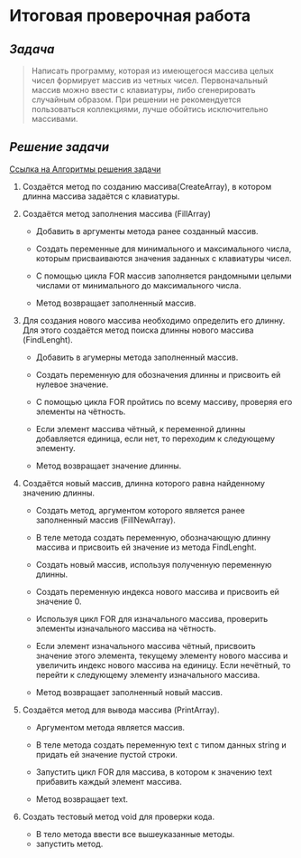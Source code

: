 # Итоговая проверочная работа
## ***Задача***
> Написать программу, которая из имеющегося массива целых чисел формирует массив из четных чисел. Первоначальный массив можно ввести с клавиатуры, либо сгенерировать случайным образом. При решении не рекомендуется пользоваться коллекциями, лучше обойтись исключительно массивами.
## **_Решение задачи_**

[Ссылка на Алгоритмы решения задачи](https://drive.google.com/file/d/111tHXgE5rlxQOxlS4EyKXXwTupvkwfo3/view?usp=sharing "Алгоритмы")

1. Создаётся метод по созданию массива(CreateArray), в котором длинна массива задаётся с клавиатуры.

2. Создаётся метод заполнения массива (FillArray)
    - Добавить в аргументы метода ранее созданный массив.

    - Создать переменные для минимального и максимального числа, которым присваиваются значения заданных с клавиатуры чисел.

    - С помощью цикла FOR массив заполняется рандомными целыми числами от минимального до максимального числа.

    - Метод возвращает заполненный массив.

3. Для создания нового массива необходимо определить его длинну. Для этого создаётся метод поиска длинны нового массива (FindLenght).
    - Добавить в агумерны метода заполненный массив.

    - Создать переменную для обозначения длинны и присвоить ей нулевое значение.

    - С помощью цикла FOR пройтись по всему массиву, проверяя его элементы на чётность.

    - Если элемент массива чётный, к переменной длинны добавляется единица, если нет, то переходим к следующему элементу.

    - Метод возвращает значение длинны.

4. Создаётся новый массив, длинна которого равна найденному значению длинны.
    - Создать метод, аргументом которого является ранее заполненный массив (FillNewArray).

    - В теле метода создать переменную, обозначающую длинну массива и присвоить ей значение из метода FindLenght. 

    - Создать новый массив, используя полученную переменную длинны.

    - Создать переменную индекса нового массива и присвоить ей значение 0.

    - Используя цикл FOR для изначального массива, проверить элементы изначального массива на чётность.

    - Если элемент изначального массива чётный, присвоить значение этого элемента, текущему элементу нового массива и увеличить индекс нового массива на единицу. Если нечётный, то перейти к следующему элементу изначального массива.

    - Метод возвращает заполненный новый массив.

5. Создаётся метод для вывода массива (PrintArray).
    - Аргументом метода является массив.

    - В теле метода создать переменную text с типом данных string и придать ей значение пустой строки.

    - Запустить цикл FOR для массива, в котором к значению text прибавить каждый элемент массива.

    - Метод возвращает text.

6. Создать тестовый метод void для проверки кода.
    - В тело метода ввести все вышеуказанные методы.
    - запустить метод.